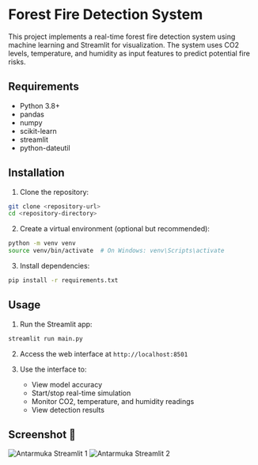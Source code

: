 # Forest Fire Detection System

This project implements a real-time forest fire detection system using machine learning and Streamlit for visualization. The system uses CO2 levels, temperature, and humidity as input features to predict potential fire risks.

## Requirements

- Python 3.8+
- pandas
- numpy
- scikit-learn
- streamlit
- python-dateutil

## Installation

1. Clone the repository:

```bash
git clone <repository-url>
cd <repository-directory>
```

2. Create a virtual environment (optional but recommended):

```bash
python -m venv venv
source venv/bin/activate  # On Windows: venv\Scripts\activate
```

3. Install dependencies:

```bash
pip install -r requirements.txt
```

## Usage

1. Run the Streamlit app:

```bash
streamlit run main.py
```

2. Access the web interface at `http://localhost:8501`

3. Use the interface to:

   - View model accuracy
   - Start/stop real-time simulation
   - Monitor CO2, temperature, and humidity readings
   - View detection results

## Screenshot 📸

![Antarmuka Streamlit 1](https://drive.google.com/uc?export=view&id=107a8Gm4506VN3mAvNArL3xVNpv9xIGry)
![Antarmuka Streamlit 2](https://drive.google.com/uc?export=view&id=1FEaJZxM3d-qduRhk3AuvLNGbwiOuwkhd)
